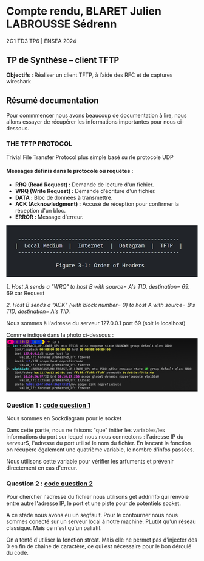 # Compte rendu, BLARET Julien LABROUSSE Sédrenn
2G1 TD3 TP6 | ENSEA 2024

## TP de Synthèse –  client TFTP

**Objectifs :** Réaliser un client TFTP, à l’aide des RFC et de captures wireshark

## Résumé documentation 
Pour commmencer nous avons beaucoup de documentation à lire, nous allons essayer de récupérer les informations importantes pour nous ci-dessous.

### THE TFTP PROTOCOL
Trivial File Transfer Protocol plus simple
basé su rle protocole UDP

#### Messages définis dans le protocole ou requètes :

- **RRQ (Read Request) :** Demande de lecture d'un fichier.
- **WRQ (Write Request) :** Demande d'écriture d'un fichier.
- **DATA :** Bloc de données à transmettre.
- **ACK (Acknowledgment) :** Accusé de réception pour confirmer la réception d'un bloc.
- **ERROR :** Message d'erreur.

![Figure](photos/fig_Order_of_Headers.jpeg)

*1. Host A sends  a  "WRQ"  to  host  B  with  source=  A's  TID, destination= 69.* 69 car Request 

*2. Host  B  sends  a "ACK" (with block number= 0) to host A with source= B's TID, destination= A's TID.*


Nous sommes à l'adresse du serveur 127.0.0.1 port 69 (soit le localhost)

Comme indiqué dans la photo ci-dessous : 
![Figure](photos/ipa.png)

### Question 1 : [code question 1](../gettftp/q1.c)


Nous sommes en Sockdiagram pour le socket 


Dans cette partie, nous ne faisons "que" initier les variables/les informations du port sur lequel nous nous connectons : l'adresse IP du serveur$, l'adresse du port utilisé le nom du fichier. 
En lancant la fonction on récupère également une quatrième variable, le nombre d'infos passées.

Nous utilisons cette variable pour vérifier les arfuments et prévenir directement en cas d'erreur.


### Question 2 : [code question 2](../gettftp/q2.c)

Pour chercher l'adresse du fichier nous utilisons get addrinfo qui renvoie entre autre l'adresse IP, le port et une piste pour de potentiels socket. 

A ce stade nous avons eu un segfault. Pour le contourner nous nous sommes conecté sur un serveur local à notre machine. PLutôt qu'un réseau classique. Mais ce n'est qu'un paliatif.

On a tenté d'utiliser la fonction strcat. Mais elle ne permet pas d'injecter des 0 en fin de chaine de caractère, ce qui est nécessaire pour le bon déroulé du code.

























